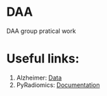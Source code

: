 # DAA
DAA group pratical work

# Useful links:
1. Alzheimer: [Data](http://adni.loni.usc.edu/)
2. PyRadiomics: [Documentation](https://pyradiomics.readthedocs.io/)